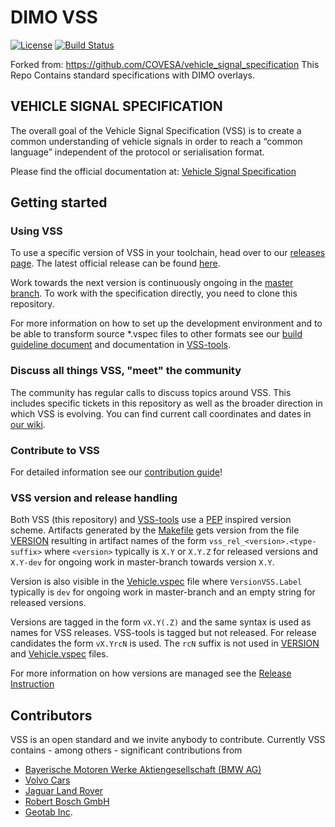 # DIMO VSS


[![License](https://img.shields.io/badge/License-MPL%202.0-blue.svg)](https://opensource.org/licenses/MPL-2.0)
[![Build Status](https://github.com/KevinJoiner/DIMO-VSS/actions/workflows/buildcheck.yml/badge.svg)](https://github.com/KevinJoiner/DIMO-VSS/actions/workflows/buildcheck.yml?query=branch%3Amaster)

Forked from: https://github.com/COVESA/vehicle_signal_specification
This Repo Contains standard specifications with DIMO overlays.
## VEHICLE SIGNAL SPECIFICATION
The overall goal of the Vehicle Signal Specification (VSS) is to create a common understanding of vehicle signals in order to reach a “common language” independent of the protocol or serialisation format.

Please find the official documentation at: [Vehicle Signal Specification](https://covesa.github.io/vehicle_signal_specification/)

## Getting started

### Using VSS
To use a specific version of VSS in your toolchain, head over to our [releases page](https://github.com/COVESA/vehicle_signal_specification/releases/).
The latest official release can be found [here](https://github.com/COVESA/vehicle_signal_specification/releases/latest).

Work towards the next version is continuously ongoing in the [master branch](https://github.com/COVESA/vehicle_signal_specification/tree/master).
To work with the specification directly, you need to clone this repository.

For more information on how to set up the development environment and to be able to transform source *.vspec files to
other formats see our [build guideline document](BUILD.md) and documentation in [VSS-tools](https://github.com/COVESA/vss-tools/blob/master/README.md).

### Discuss all things VSS, "meet" the community

The community has regular calls to discuss topics around VSS.
This includes specific tickets in this repository as well as the broader direction in which VSS is evolving.
You can find current call coordinates and dates in [our wiki](https://github.com/COVESA/vehicle_signal_specification/wiki/Weekly-meeting#meeting).

### Contribute to VSS

For detailed information see our [contribution guide](CONTRIBUTING.md)!

### VSS version and release handling

Both VSS (this repository) and [VSS-tools](https://github.com/COVESA/vss-tools) use a [PEP](https://peps.python.org/pep-0440/)
inspired version scheme. Artifacts generated by the [Makefile](Makefile) gets version from the file [VERSION](VERSION)
resulting in artifact names of the form `vss_rel_<version>.<type-suffix>` where `<version>` typically is `X.Y` or `X.Y.Z`
for released versions and `X.Y-dev` for ongoing work in master-branch towards version `X.Y`.

Version is also visible in the [Vehicle.vspec](spec/Vehicle/Vehicle.vspec) file where `VersionVSS.Label` typically is
`dev` for ongoing work in master-branch and an empty string for released versions.

Versions are tagged in the form `vX.Y(.Z)` and the same syntax is used as names for VSS releases.
VSS-tools is tagged but not released.
For release candidates the form `vX.YrcN` is used. The `rcN` suffix is not used in [VERSION](VERSION) and
[Vehicle.vspec](spec/Vehicle/Vehicle.vspec) files.

For more information on how versions are managed see the [Release Instruction](https://github.com/COVESA/vehicle_signal_specification/wiki/Release-Instructions-and-Checklist)

## Contributors
VSS is an open standard and we invite anybody to contribute. Currently VSS contains - among others - significant  contributions from
 - [Bayerische Motoren Werke Aktiengesellschaft (BMW AG)](https://www.bmwgroup.com/en.html)
 - [Volvo Cars](https://www.volvocars.com/)
 - [Jaguar Land Rover](https://www.jaguarlandrover.com/)
 - [Robert Bosch GmbH](https://www.bosch.com/)
 - [Geotab Inc](https://www.geotab.com/about/).
